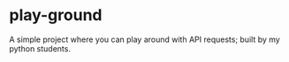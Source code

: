 # play-ground
A simple project where you can play around with API requests; built by my python students.
